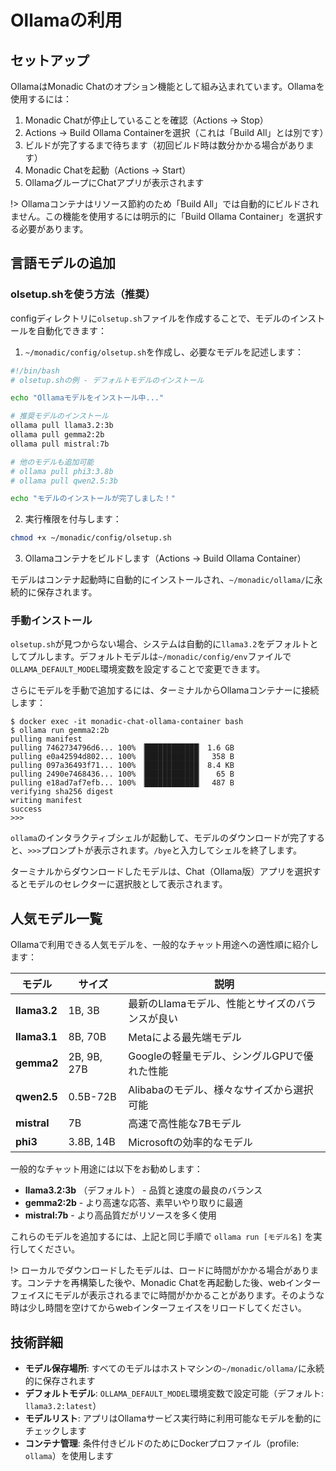# Ollamaの利用

## セットアップ

OllamaはMonadic Chatのオプション機能として組み込まれています。Ollamaを使用するには：

1. Monadic Chatが停止していることを確認（Actions → Stop）
2. Actions → Build Ollama Containerを選択（これは「Build All」とは別です）
3. ビルドが完了するまで待ちます（初回ビルド時は数分かかる場合があります）
4. Monadic Chatを起動（Actions → Start）
5. OllamaグループにChatアプリが表示されます

!> Ollamaコンテナはリソース節約のため「Build All」では自動的にビルドされません。この機能を使用するには明示的に「Build Ollama Container」を選択する必要があります。

## 言語モデルの追加

### olsetup.shを使う方法（推奨）

configディレクトリに`olsetup.sh`ファイルを作成することで、モデルのインストールを自動化できます：

1. `~/monadic/config/olsetup.sh`を作成し、必要なモデルを記述します：

```bash
#!/bin/bash
# olsetup.shの例 - デフォルトモデルのインストール

echo "Ollamaモデルをインストール中..."

# 推奨モデルのインストール
ollama pull llama3.2:3b
ollama pull gemma2:2b
ollama pull mistral:7b

# 他のモデルも追加可能
# ollama pull phi3:3.8b
# ollama pull qwen2.5:3b

echo "モデルのインストールが完了しました！"
```

2. 実行権限を付与します：
```bash
chmod +x ~/monadic/config/olsetup.sh
```

3. Ollamaコンテナをビルドします（Actions → Build Ollama Container）

モデルはコンテナ起動時に自動的にインストールされ、`~/monadic/ollama/`に永続的に保存されます。

### 手動インストール

`olsetup.sh`が見つからない場合、システムは自動的に`llama3.2`をデフォルトとしてプルします。デフォルトモデルは`~/monadic/config/env`ファイルで`OLLAMA_DEFAULT_MODEL`環境変数を設定することで変更できます。

さらにモデルを手動で追加するには、ターミナルからOllamaコンテナーに接続します：


```shell
$ docker exec -it monadic-chat-ollama-container bash
$ ollama run gemma2:2b
pulling manifest
pulling 7462734796d6... 100% ▕████████████▏ 1.6 GB
pulling e0a42594d802... 100% ▕████████████▏  358 B
pulling 097a36493f71... 100% ▕████████████▏ 8.4 KB
pulling 2490e7468436... 100% ▕████████████▏   65 B
pulling e18ad7af7efb... 100% ▕████████████▏  487 B
verifying sha256 digest
writing manifest
success
>>>
```

`ollama`のインタラクティブシェルが起動して、モデルのダウンロードが完了すると、`>>>`プロンプトが表示されます。`/bye`と入力してシェルを終了します。

ターミナルからダウンロードしたモデルは、Chat（Ollama版）アプリを選択するとモデルのセレクターに選択肢として表示されます。

## 人気モデル一覧

Ollamaで利用できる人気モデルを、一般的なチャット用途への適性順に紹介します：

| モデル | サイズ | 説明 |
|-------|-------|-----|
| **llama3.2** | 1B, 3B | 最新のLlamaモデル、性能とサイズのバランスが良い |
| **llama3.1** | 8B, 70B | Metaによる最先端モデル |
| **gemma2** | 2B, 9B, 27B | Googleの軽量モデル、シングルGPUで優れた性能 |
| **qwen2.5** | 0.5B-72B | Alibabaのモデル、様々なサイズから選択可能 |
| **mistral** | 7B | 高速で高性能な7Bモデル |
| **phi3** | 3.8B, 14B | Microsoftの効率的なモデル |

一般的なチャット用途には以下をお勧めします：
- **llama3.2:3b** （デフォルト） - 品質と速度の最良のバランス
- **gemma2:2b** - より高速な応答、素早いやり取りに最適
- **mistral:7b** - より高品質だがリソースを多く使用

これらのモデルを追加するには、上記と同じ手順で `ollama run [モデル名]` を実行してください。

!> ローカルでダウンロードしたモデルは、ロードに時間がかかる場合があります。コンテナを再構築した後や、Monadic Chatを再起動した後、webインターフェイスにモデルが表示されるまでに時間がかかることがあります。そのような時は少し時間を空けてからwebインターフェイスをリロードしてください。

## 技術詳細

- **モデル保存場所**: すべてのモデルはホストマシンの`~/monadic/ollama/`に永続的に保存されます
- **デフォルトモデル**: `OLLAMA_DEFAULT_MODEL`環境変数で設定可能（デフォルト: `llama3.2:latest`）
- **モデルリスト**: アプリはOllamaサービス実行時に利用可能なモデルを動的にチェックします
- **コンテナ管理**: 条件付きビルドのためにDockerプロファイル（profile: `ollama`）を使用します

